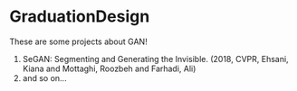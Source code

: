 # GraduationDesign

These are some projects about GAN!

1. SeGAN: Segmenting and Generating the Invisible. (2018, CVPR, Ehsani, Kiana and Mottaghi, Roozbeh and Farhadi, Ali)
2. and so on...
